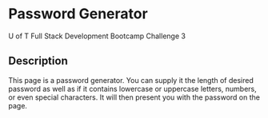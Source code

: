 # Password Generator
U of T Full Stack Development Bootcamp Challenge 3

## Description
This page is a password generator. You can supply it the length of desired password as well as if it contains lowercase or uppercase letters, numbers, or even special characters. It will then present you with the password on the page.